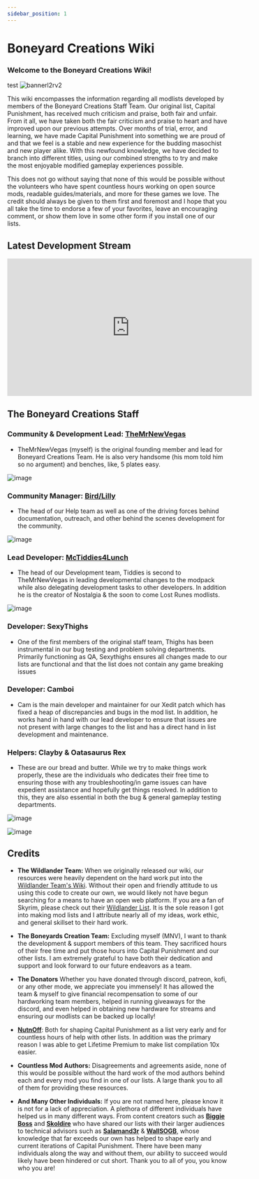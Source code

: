 ```yaml
---
sidebar_position: 1
---
```

# Boneyard Creations Wiki

### Welcome to the Boneyard Creations Wiki!
test
![bannerl2rv2](https://user-images.githubusercontent.com/112358568/227137823-9d40c675-4193-4547-a7f5-e4dc66423c50.png)

This wiki encompasses the information regarding all modlists developed by members of the Boneyard Creations Staff Team. Our original list, Capital Punishment, has received much criticism and praise, both fair and unfair. From it all, we have taken both the fair criticism and praise to heart and have improved upon our previous attempts. Over months of trial, error, and learning, we have made Capital Punishment into something we are proud of and that we feel is a stable and new experience for the budding masochist and new player alike. With this newfound knowledge, we have decided to branch into different titles, using our combined strengths to try and make the most enjoyable modified gameplay experiences possible.

This does not go without saying that none of this would be possible without the volunteers who have spent countless hours working on open source mods, readable guides/materials, and more for these games we love. The credit should always be given to them first and foremost and I hope that you all take the time to endorse a few of your favorites, leave an encouraging comment, or show them love in some other form if you install one of our lists.

## **Latest Development Stream**

<iframe width="560" height="315" src="https://www.youtube.com/embed/DgcT8Fm_gtc" title="1.5 Release Trailer" frameborder="0" allow="accelerometer; autoplay; clipboard-write; encrypted-media; gyroscope; picture-in-picture; web-share" allowfullscreen></iframe>

## **The Boneyard Creations Staff**

### **Community & Development Lead:** [TheMrNewVegas](https://discord.gg/43EhRjU)
- TheMrNewVegas (myself) is the original founding member and lead for Boneyard Creations Team. He is also very handsome (his mom told him so no argument) and benches, like, 5 plates easy.

![image](https://user-images.githubusercontent.com/112358568/223336503-5c2b0a35-ef85-4505-a47a-1d8763a514db.png)

### **Community Manager**: [Bird/Lilly](https://linktr.ee/lillybird69)
- The head of our Help team as well as one of the driving forces behind documentation, outreach, and other behind the scenes development for the community.

![image](https://user-images.githubusercontent.com/112358568/210427354-a304fc08-f74e-47fe-ad71-736bfa93e8e9.png)

### **Lead Developer:** [McTiddies4Lunch](https://linktr.ee/mctiddies)
- The head of our Development team, Tiddies is second to TheMrNewVegas in leading developmental changes to the modpack while also delegating development tasks to other developers. In addition he is the creator of Nostalgia & the soon to come Lost Runes modlists.

![image](https://user-images.githubusercontent.com/112358568/210428921-904333d6-8ead-4a71-9762-8ee4a26bb83c.png)

### **Developer:** SexyThighs
- One of the first members of the original staff team, Thighs has been instrumental in our bug testing and problem solving departments. Primarily functioning as QA, Sexythighs ensures all changes made to our lists are functional and that the list does not contain any game breaking issues 

### **Developer:** Camboi
- Cam is the main developer and maintainer for our Xedit patch which has fixed a heap of discrepancies and bugs in the mod list. In addition, he works hand in hand with our lead developer to ensure that issues are not present with large changes to the list and has a direct hand in list development and maintenance.

### **Helpers:** Clayby & Oatasaurus Rex
- These are our bread and butter. While we try to make things work properly, these are the individuals who dedicates their free time to ensuring those with any troubleshooting/in game issues can have expedient assistance and hopefully get things resolved. In addition to this, they are also essential in both the bug & general gameplay testing departments.

![image](https://user-images.githubusercontent.com/112358568/223551281-46fa2020-f8e8-42cb-b02a-fa468e1505a0.png)

![image](https://user-images.githubusercontent.com/112358568/223551336-b2a636d9-992b-4210-9f4e-63b5787f9869.png)

## Credits

- **The Wildlander Team:** When we originally released our wiki, our resources were heavily dependent on the hard work put into the [Wildlander Team's Wiki](http://wiki.wildlandermod.com). Without their open and friendly attitude to us using this code to create our own, we would likely not have begun searching for a means to have an open web platform. If you are a fan of Skyrim, please check out their [Wildlander List](https://www.wildlandermod.com). It is the sole reason I got into making mod lists and I attribute nearly all of my ideas, work ethic, and general skillset to their hard work.

- **The Boneyards Creation Team:** Excluding myself (MNV), I want to thank the development & support members of this team. They sacrificed hours of their free time and put those hours into Capital Punishment and our other lists. I am extremely grateful to have both their dedication and support and look forward to our future endeavors as a team. 

- **The Donators**
Whether you have donated through discord, patreon, kofi, or any other mode, we appreciate you immensely! It has allowed the team & myself to give financial recompensation to some of our hardworking team members, helped in running giveaways for the discord, and even helped in obtaining new hardware for streams and ensuring our modlists can be backed up locally!

- [**NutnOff**](https://www.nexusmods.com/users/72170253): Both for shaping Capital Punishment as a list very early and for countless hours of help with other lists. In addition was the primary reason I was able to get Lifetime Premium to make list compilation 10x easier.

- **Countless Mod Authors:** Disagreements and agreements aside, none of this would be possible without the hard work of the mod authors behind each and every mod you find in one of our lists. A large thank you to all of them for providing these resources.

- **And Many Other Individuals:** If you are not named here, please know it is not for a lack of appreciation. A plethora of different individuals have helped us in many different ways. From content creators such as **[Biggie Boss](https://www.youtube.com/@biggie_boss)** and **[Skoldire](https://www.youtube.com/@skoldire)** who have shared our lists with their larger audiences to technical advisors such as **[Salamand3r](https://salamand3r.fail)** & **[WallSOGB](https://www.nexusmods.com/users/22363364?tab=user+files)**, whose knowledge that far exceeds our own has helped to shape early and current iterations of Capital Punishment. There have been many individuals along the way and without them, our ability to succeed would likely have been hindered or cut short. Thank you to all of you, you know who you are!
